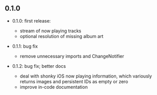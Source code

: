 ## 0.1.0

* 0.1.0: first release:
    - stream of now playing tracks
    - optional resolution of missing album art

* 0.1.1: bug fix
    - remove unnecessary imports and ChangeNotifier

* 0.1.2: bug fix; better docs
    - deal with shonky iOS now playing information, which variously returns
      images and persistent IDs as empty or zero
    - improve in-code documentation

